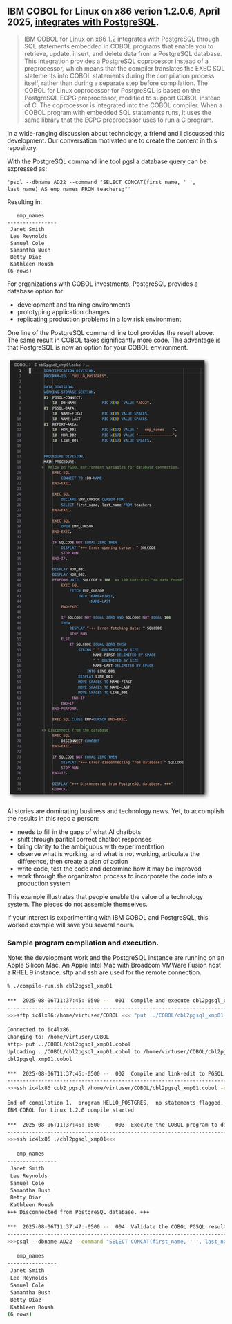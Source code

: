 ## IBM COBOL for Linux on x86 verion 1.2.0.6, April 2025, [integrates with PostgreSQL](https://www.postgresql.org/about/news/new-postgresql-support-in-ibm-cobol-for-linux-on-x86-3074/).

>  IBM COBOL for Linux on x86 1.2 integrates with PostgreSQL through SQL statements embedded in COBOL programs that enable you to retrieve, update, insert, and delete data from a PostgreSQL database. This integration provides a PostgreSQL coprocessor instead of a preprocessor, which means that the compiler translates the EXEC SQL statements into COBOL statements during the compilation process itself, rather than during a separate step before compilation. The COBOL for Linux coprocessor for PostgreSQL is based on the PostgreSQL ECPG preprocessor, modified to support COBOL instead of C. The coprocessor is integrated into the COBOL compiler. When a COBOL program with embedded SQL statements runs, it uses the same library that the ECPG preprocessor uses to run a C program.


<p>
In a wide-ranging discussion about technology, a friend and I discussed this development.  Our conversation motivated me to create the content in this repository.
</p>

With the PostgreSQL command line tool pgsl a database query can be expressed as:
```
'psql --dbname AD22 --command "SELECT CONCAT(first_name, ' ', last_name) AS emp_names FROM teachers;"'
```
Resulting in:
```
   emp_names
----------------
 Janet Smith
 Lee Reynolds
 Samuel Cole
 Samantha Bush
 Betty Diaz
 Kathleen Roush
(6 rows)
```

For organizations with COBOL investments, PostgreSQL provides a database option for
*  development and training environments
*  prototyping application changes 
*  replicating production problems in a low risk environment

One line of the PostgreSQL command line tool provides the result above.  The same result in COBOL takes significantly more code.  The advantage is that PostgreSQL is now an option for your COBOL environment.

![COBOL accessing PostgreSQL, cbl2pgsql_xmp01.cobol](IMG/cbl2pgsql_xmp01.jpg "COBOL accessing PostgreSQL, cbl2pgsql_xmp01.cobol")

AI stories are dominating business and technology news.  Yet, to accomplish the results in this repo a person:
*  needs to fill in the gaps of what AI chatbots 
*  shift through paritial correct chatbot responses 
*  bring clarity to the ambiguous with experimentation
*  observe what is working, and what is not working, articulate the difference, then create a plan of action
*  write code, test the code and determine how it may be improved
*  work through the organizaton process to incorporate the code into a production system

This example illustrates that people enable the value of a technology system.  The pieces do not assemble themselves.

If your interest is experimenting with IBM COBOL and PostgreSQL, this worked example will save you several hours.

### Sample program compilation and execution.

Note: the development work and the PostgreSQL instance are running on an Apple Silicon Mac.  An Apple Intel Mac with Broadcom VMWare Fusion host a RHEL 9 instance.  sftp and ssh are used for the remote connection.
~~~zsh
% ./compile-run.sh cbl2pgsql_xmp01

***  2025-08-06T11:37:45:-0500 --  001  Compile and execute cbl2pgsql_xmp01 on the remote RHEL machine.  ***
------------------------------------------------------------------------------------------------------------
>>>sftp ic4lx86:/home/virtuser/COBOL <<< "put ../COBOL/cbl2pgsql_xmp01.cobol"<<<

Connected to ic4lx86.
Changing to: /home/virtuser/COBOL
sftp> put ../COBOL/cbl2pgsql_xmp01.cobol
Uploading ../COBOL/cbl2pgsql_xmp01.cobol to /home/virtuser/COBOL/cbl2pgsql_xmp01.cobol
cbl2pgsql_xmp01.cobol                                                                                                             100% 2621    27.1KB/s   00:00    

***  2025-08-06T11:37:46:-0500 --  002  Compile and link-edit to PGSQL ecpg.  ***
---------------------------------------------------------------------------------
>>>ssh ic4lx86 cob2_pgsql /home/virtuser/COBOL/cbl2pgsql_xmp01.cobol -o cbl2pgsql_xmp01<<<

End of compilation 1,  program HELLO_POSTGRES,  no statements flagged.
IBM COBOL for Linux 1.2.0 compile started

***  2025-08-06T11:37:46:-0500 --  003  Execute the COBOL program to display results from PGSQL.  ***
-----------------------------------------------------------------------------------------------------
>>>ssh ic4lx86 ./cbl2pgsql_xmp01<<<

   emp_names     
---------------- 
 Janet Smith     
 Lee Reynolds    
 Samuel Cole     
 Samantha Bush   
 Betty Diaz      
 Kathleen Roush  
+++ Disconnected from PostgreSQL database. +++

***  2025-08-06T11:37:47:-0500 --  004  Validate the COBOL PGSQL results with psql expression equivalent to the COBOL program.  ***
-----------------------------------------------------------------------------------------------------------------------------------
>>>psql --dbname AD22 --command "SELECT CONCAT(first_name, ' ', last_name) AS emp_names FROM teachers;"<<<

   emp_names    
----------------
 Janet Smith
 Lee Reynolds
 Samuel Cole
 Samantha Bush
 Betty Diaz
 Kathleen Roush
(6 rows)
~~~